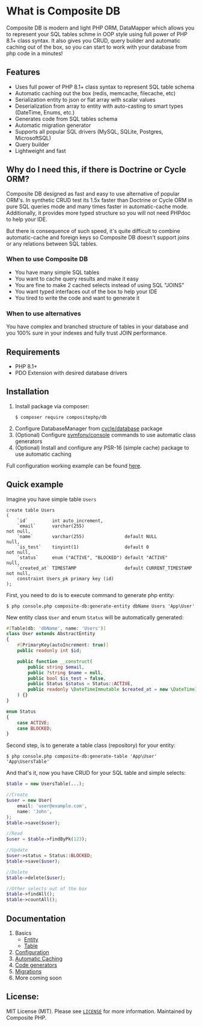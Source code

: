 # What is Composite DB

Composite DB is modern and light PHP ORM, DataMapper which allows you to represent your SQL tables schme in OOP style using full 
power of PHP 8.1+ class syntax. It also gives you CRUD, query builder and automatic caching out of the box, so you can start
to work with your database from php code in a minutes!

## Features

* Uses full power of PHP 8.1+ class syntax to represent SQL table schema
* Automatic caching out the box (redis, memcache, filecache, etc)
* Serialization entity to json or flat array with scalar values
* Deserialization from array to entity with auto-casting to smart types (DateTime, Enums, etc.)
* Generates code from SQL tables schema
* Automatic migration generator
* Supports all popular SQL drivers (MySQL, SQLite, Postgres, MicrosoftSQL)
* Query builder
* Lightweight and fast

## Why do I need this, if there is Doctrine or Cycle ORM?

Composite DB designed as fast and easy to use alternative of popular ORM's. In synthetic CRUD test its 1.5x faster than
Doctrine or Cycle ORM in pure SQL queries mode and many times faster in automatic-cache mode.
Additionally, it provides more typed structure so you will not need PHPdoc to help your IDE.

But there is consequence of such speed, it's quite difficult to combine automatic-cache and foreign keys so Composite DB
doesn't support joins or any relations between SQL tables.

### When to use Composite DB

* You have many simple SQL tables
* You want to cache query results and make it easy
* You are fine to make 2 cached selects instead of using SQL "JOINS"
* You want typed interfaces out of the box to help your IDE
* You tired to write the code and want to generate it

### When to use alternatives

You have complex and branched structure of tables in your database and you 100% sure in your indexes and 
fully trust JOIN performance.

## Requirements

* PHP 8.1+
* PDO Extension with desired database drivers

## Installation

1. Install package via composer:
    ```shell
    $ composer require compositephp/db
    ```
2. Configure DatabaseManager from [cycle/database](https://github.com/cycle/database) package
3. (Optional) Configure [symfony/console](https://symfony.com/doc/current/components/console.html#creating-a-console-application) commands to use automatic class generators
4. (Optional) Install and configure any PSR-16 (simple cache) package to use automatic caching

Full configuration working example can be found [here](./doc/configuration.md).

## Quick example
Imagine you have simple table `Users`

```mysql
create table Users
(
    `id`         int auto_increment,
    `email`      varchar(255)                                         not null,
    `name`       varchar(255)               default NULL              null,
    `is_test`    tinyint(1)                 default 0                 not null,
    `status`     enum ("ACTIVE", "BLOCKED") default "ACTIVE"          null,
    `created_at` TIMESTAMP                  default CURRENT_TIMESTAMP not null,
    constraint Users_pk primary key (id)
);
```

First, you need to do is to execute command to generate php entity:

```shell
$ php console.php composite-db:generate-entity dbName Users 'App\User'
```

New entity class `User` and enum `Status` will be automatically generated:

```php
#[Table(db: 'dbName', name: 'Users')]
class User extends AbstractEntity
{
    #[PrimaryKey(autoIncrement: true)]
    public readonly int $id;

    public function __construct(
        public string $email,
        public ?string $name = null,
        public bool $is_test = false,
        public Status $status = Status::ACTIVE,
        public readonly \DateTimeImmutable $created_at = new \DateTimeImmutable(),
    ) {}
}
```

```php
enum Status
{
    case ACTIVE;
    case BLOCKED;
}
```

Second step, is to generate a table class (repository) for your entity:

```shell
$ php console.php composite-db:generate-table 'App\User' 'App\UsersTable'
```

And that's it, now you have CRUD for your SQL table and simple selects:

```php
$table = new UsersTable(...);

//Create
$user = new User(
    email: 'user@example.com',
    name: 'John',
);
$table->save($user);

//Read
$user = $table->findByPk(123);

//Update
$user->status = Status::BLOCKED;
$table->save($user);

//Delete
$table->delete($user);

//Other selects out of the box
$table->findAll();
$table->countAll();
```

## Documentation

1. Basics
   - [Entity](doc/entity.md)
   - [Table](doc/table.md)
2. [Configuration](doc/configuration.md)
3. [Automatic Caching](doc/cache.md)
4. [Code generators](doc/code-generators.md)
5. [Migrations](doc/migrations.md)
6. More coming soon

## License:

MIT License (MIT). Please see [`LICENSE`](./LICENSE) for more information. Maintained by Composite PHP.
